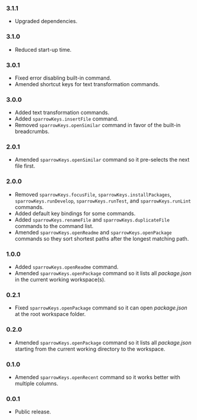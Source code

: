 ### 3.1.1
- Upgraded dependencies.

### 3.1.0
- Reduced start-up time.

### 3.0.1
- Fixed error disabling built-in command.
- Amended shortcut keys for text transformation commands.

### 3.0.0
- Added text transformation commands.
- Added `sparrowKeys.insertFile` command.
- Removed `sparrowKeys.openSimilar` command in favor of the built-in breadcrumbs.

### 2.0.1
- Amended `sparrowKeys.openSimilar` command so it pre-selects the next file first.

### 2.0.0
- Removed `sparrowKeys.focusFile`, `sparrowKeys.installPackages`, `sparrowKeys.runDevelop`, `sparrowKeys.runTest`, and `sparrowKeys.runLint` commands.
- Added default key bindings for some commands.
- Added `sparrowKeys.renameFile` and `sparrowKeys.duplicateFile` commands to the command list.
- Amended `sparrowKeys.openReadme` and `sparrowKeys.openPackage` commands so they sort shortest paths after the longest matching path.

### 1.0.0
- Added `sparrowKeys.openReadme` command.
- Amended `sparrowKeys.openPackage` command so it lists all _package.json_ in the current working workspace(s).

### 0.2.1
- Fixed `sparrowKeys.openPackage` command so it can open _package.json_ at the root workspace folder.

### 0.2.0
- Amended `sparrowKeys.openPackage` command so it lists all _package.json_ starting from the current working directory to the workspace.

### 0.1.0
- Amended `sparrowKeys.openRecent` command so it works better with multiple columns.

### 0.0.1
- Public release.
